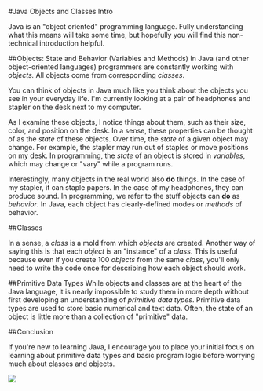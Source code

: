 #Java Objects and Classes Intro

Java is an "object oriented" programming language. Fully understanding what this means will take some time, but hopefully you will find this non-technical introduction helpful.

##Objects: State and Behavior (Variables and Methods)
In Java (and other object-oriented languages) programmers are constantly working with *objects.* All objects come from corresponding *classes*.

You can think of objects in Java much like you think about the objects you see in your everyday life. I'm currently looking at a pair of headphones and stapler on the desk next to my computer.

As I examine these objects, I notice things about them, such as their size, color, and position on the desk. In a sense, these properties can be thought of as the *state* of these objects. Over time, the *state* of a given object may change. For example, the stapler may run out of staples or move positions on my desk. In programming, the *state* of an object is stored in *variables*, which may change or "vary" while a program runs.

Interestingly, many objects in the real world also **do** things. In the case of my stapler, it can staple papers. In the case of my headphones, they can produce sound. In programming, we refer to the stuff objects can **do** as *behavior*. In Java, each object has clearly-defined modes or *methods* of behavior.

##Classes

In a sense, a *class* is a mold from which *objects* are created. Another way of saying this is that each *object* is an "instance" of a *class*. This is useful because even if you create 100 *objects* from the same *class*, you'll only need to write the code once for describing how each object should work.

##Primitive Data Types
While objects and classes are at the heart of the Java language, it is nearly impossible to study them in more depth without first developing an understanding of *primitive data types*. Primitive data types are used to store basic numerical and text data. Often, the state of an object is little more than a collection of "primitive" data.

##Conclusion

If you're new to learning Java, I encourage you to place your initial focus on learning about primitive data types and basic program logic before worrying much about classes and objects.


![](http://christensenacademy.org/img/signature.png)
